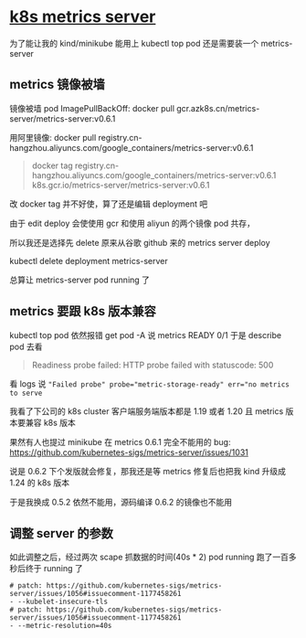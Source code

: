 # [k8s metrics server](/2022/08/k8s_metrics_server.md)

为了能让我的 kind/minikube 能用上 kubectl top pod 还是需要装一个 metrics-server

## metrics 镜像被墙

镜像被墙 pod ImagePullBackOff: docker pull gcr.azk8s.cn/metrics-server/metrics-server:v0.6.1

用阿里镜像: docker pull registry.cn-hangzhou.aliyuncs.com/google_containers/metrics-server:v0.6.1

> docker tag registry.cn-hangzhou.aliyuncs.com/google_containers/metrics-server:v0.6.1 k8s.gcr.io/metrics-server/metrics-server:v0.6.1

改 docker tag 并不好使，算了还是编辑 deployment 吧

由于 edit deploy 会使使用 gcr 和使用 aliyun 的两个镜像 pod 共存，

所以我还是选择先 delete 原来从谷歌 github 来的 metrics server deploy

kubectl delete deployment metrics-server

总算让 metrics-server pod running 了

## metrics 要跟 k8s 版本兼容

kubectl top pod 依然报错 get pod -A 说 metrics READY 0/1 于是 describe pod 去看

> Readiness probe failed: HTTP probe failed with statuscode: 500

看 logs 说 `"Failed probe" probe="metric-storage-ready" err="no metrics to serve`

我看了下公司的 k8s cluster 客户端服务端版本都是 1.19 或者 1.20 且 metrics 版本要兼容 k8s 版本

果然有人也提过 minikube 在 metrics 0.6.1 完全不能用的 bug: <https://github.com/kubernetes-sigs/metrics-server/issues/1031>

说是 0.6.2 下个发版就会修复，那我还是等 metrics 修复后也把我 kind 升级成 1.24 的 k8s 版本

于是我换成 0.5.2 依然不能用，源码编译 0.6.2 的镜像也不能用

## 调整 server 的参数

如此调整之后，经过两次 scape 抓数据的时间(40s * 2) pod running 跑了一百多秒后终于 running 了

```
# patch: https://github.com/kubernetes-sigs/metrics-server/issues/1056#issuecomment-1177458261
- --kubelet-insecure-tls
# patch: https://github.com/kubernetes-sigs/metrics-server/issues/1056#issuecomment-1177458261
- --metric-resolution=40s
```
